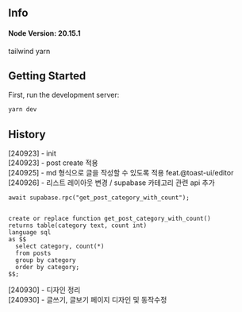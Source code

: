 ## Info

#### Node Version: 20.15.1

tailwind
yarn

## Getting Started

First, run the development server:

```bash
yarn dev
```

## History

[240923] - init  
[240923] - post create 적용  
[240925] - md 형식으로 글을 작성할 수 있도록 적용 feat.@toast-ui/editor  
[240926] - 리스트 레이아웃 변경 / supabase 카테고리 관련 api 추가

```
await supabase.rpc("get_post_category_with_count");


create or replace function get_post_category_with_count()
returns table(category text, count int)
language sql
as $$
  select category, count(*)
  from posts
  group by category
  order by category;
$$;
```

[240930] - 디자인 정리  
[240930] - 글쓰기, 글보기 페이지 디자인 및 동작수정
